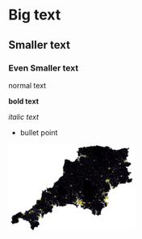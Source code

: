 # Big text
## Smaller text
### Even Smaller text

normal text

**bold text**

*italic text*


* bullet point


<img src="Capture.JPG" width="50%" align="centre">
